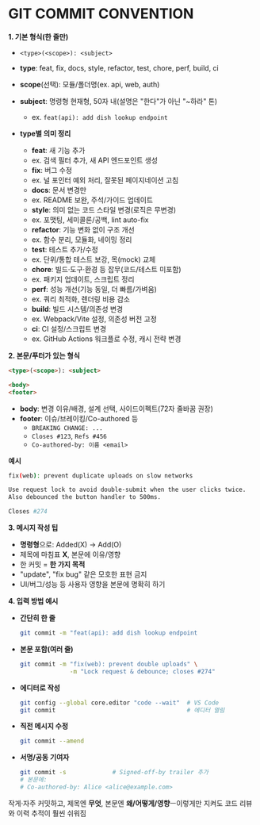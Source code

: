 # GIT COMMIT CONVENTION
**1. 기본 형식(한 줄만)**
- `<type>(<scope>): <subject>`
- **type**: feat, fix, docs, style, refactor, test, chore, perf, build, ci
- **scope**(선택): 모듈/폴더명(ex. api, web, auth)
- **subject**: 명령형 현재형, 50자 내(설명은 "한다"가 아닌 "~하라" 톤)
    - ex. `feat(api): add dish lookup endpoint`

- **type별 의미 정리**
    - **feat**: 새 기능 추가
    - ex. 검색 필터 추가, 새 API 엔드포인트 생성
    - **fix**: 버그 수정
    - ex. 널 포인터 예외 처리, 잘못된 페이지네이션 고침
    - **docs**: 문서 변경만
    - ex. README 보완, 주석/가이드 업데이트
    - **style**: 의미 없는 코드 스타일 변경(로직은 무변경)
    - ex. 포맷팅, 세미콜론/공백, lint auto-fix
    - **refactor**: 기능 변화 없이 구조 개선
    - ex. 함수 분리, 모듈화, 네이밍 정리
    - **test**: 테스트 추가/수정
    - ex. 단위/통합 테스트 보강, 목(mock) 교체
    - **chore**: 빌드·도구·환경 등 잡무(코드/테스트 미포함)
    - ex. 패키지 업데이트, 스크립트 정리
    - **perf**: 성능 개선(기능 동일, 더 빠름/가벼움)
    - ex. 쿼리 최적화, 렌더링 비용 감소
    - **build**: 빌드 시스템/의존성 변경
    - ex. Webpack/Vite 설정, 의존성 버전 고정
    - **ci**: CI 설정/스크립트 변경
    - ex. GitHub Actions 워크플로 수정, 캐시 전략 변경

**2. 본문/푸터가 있는 형식**
```markdown
<type>(<scope>): <subject> 

<body>
<footer>
```
- **body**: 변경 이유/배경, 설계 선택, 사이드이펙트(72자 줄바꿈 권장)
- **footer**: 이슈/브레이킹/Co-authored 등
  - `BREAKING CHANGE: ...`
  - `Closes #123`, `Refs #456`
  - `Co-authored-by: 이름 <email>`

**예시**
```bash
fix(web): prevent duplicate uploads on slow networks

Use request lock to avoid double-submit when the user clicks twice.
Also debounced the button handler to 500ms.

Closes #274
```

**3. 메시지 작성 팁**
- **명령형**으로: Added(X) → Add(O)
- 제목에 마침표 **X**, 본문에 이유/영향
- 한 커밋 = **한 가지 목적**
- "update", "fix bug" 같은 모호한 표현 금지
- UI/버그/성능 등 사용자 영향을 본문에 명확히 하기

**4. 입력 방법 예시**
- **간단히 한 줄**
    ```bash
    git commit -m "feat(api): add dish lookup endpoint
    ```
- **본문 포함(여러 줄)**
  ```bash
  git commit -m "fix(web): prevent double uploads" \
                -m "Lock request & debounce; closes #274"
  ```
- **에디터로 작성**
  ```bash
  git config --global core.editor "code --wait"  # VS Code
  git commit                                     # 에디터 열림
  ```
- **직전 메시지 수정**
  ```bash
  git commit --amend
  ```
- **서명/공동 기여자**
  ```bash
  git commit -s             # Signed-off-by trailer 추가
  # 본문에:
  # Co-authored-by: Alice <alice@example.com> 
  ```

작게·자주 커밋하고, 제목엔 **무엇**, 본문엔 **왜/어떻게/영향**ㅡ이렇게만 지켜도 코드 리뷰와 이력 추적이 훨씬 쉬워짐